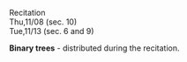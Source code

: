 
<div class="recitation">
<div class="column_date">
<p markdown="block">
Recitation <br>
Thu,11/08 (sec. 10)<br>
Tue,11/13 (sec. 6 and 9)
</p>
</div>

<div class="column_recitation">
<p markdown="block">



__Binary trees__ - distributed during the recitation.

<!--

__Binary trees__ [instructions](https://goo.gl/kUsncg) ,
[worksheet](https://goo.gl/CcqXoa)

-->






</p>
</div>

</div>
